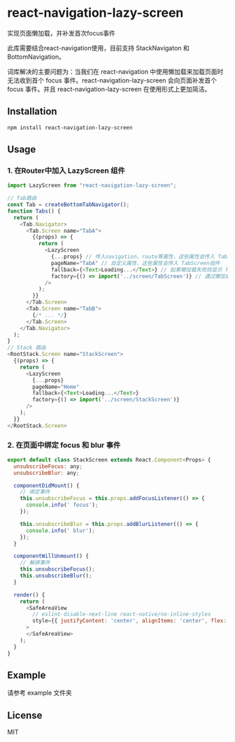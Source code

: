 # react-navigation-lazy-screen

实现页面懒加载，并补发首次focus事件

此库需要结合react-navigation使用，目前支持 StackNavigaton 和 BottomNavigation。

词库解决的主要问题为：当我们在 react-navigation 中使用懒加载来加载页面时无法收到首个 focus 事件。react-navigation-lazy-screen 会向页面补发首个 focus 事件。并且 react-navigation-lazy-screen 在使用形式上更加简洁。

## Installation

```sh
npm install react-navigation-lazy-screen
```

## Usage

### 1. 在Router中加入 LazyScreen 组件
```js
import LazyScreen from "react-navigation-lazy-screen";

// Tab路由
const Tab = createBottomTabNavigator();
function Tabs() {
  return (
    <Tab.Navigator>
      <Tab.Screen name="TabA">
        {(props) => {
          return (
            <LazyScreen
              {...props} // 传入navigation、route等属性，这些属性会传入 TabScreen组件
              pageName="TabA" // 自定义属性，这些属性会传入 TabScreen组件
              fallback={<Text>Loading...</Text>} // 如果懒加载失败则显示 fallback
              factory={() => import('../screen/TabScreen')} // 通过懒加载方式加载组件
            />
          );
        }}
      </Tab.Screen>
      <Tab.Screen name="TabB">
        {/* ... */}
      </Tab.Screen>
    </Tab.Navigator>
  );
}
// Stack 路由
<RootStack.Screen name="StackScreen">
  {(props) => {
    return (
      <LazyScreen
        {...props}
        pageName="Home"
        fallback={<Text>Loading...</Text>}
        factory={() => import('../screen/StackScreen')}
      />
    );
  }}
</RootStack.Screen>
```

### 2. 在页面中绑定 focus 和 blur 事件
```js
export default class StackScreen extends React.Component<Props> {
  unsubscribeFocus: any;
  unsubscribeBlur: any;

  componentDidMount() {
    // 绑定事件
    this.unsubscribeFocus = this.props.addFocusListener(() => {
      console.info(' focus');
    });

    this.unsubscribeBlur = this.props.addBlurListener(() => {
      console.info(' blur');
    });
  }

  componentWillUnmount() {
    // 解绑事件
    this.unsubscribeFocus();
    this.unsubscribeBlur();
  }

  render() {
    return (
      <SafeAreaView
        // eslint-disable-next-line react-native/no-inline-styles
        style={{ justifyContent: 'center', alignItems: 'center', flex: 1 }}
      > 
      </SafeAreaView>
    );
  }
}

```

## Example

请参考 example 文件夹

## License

MIT
